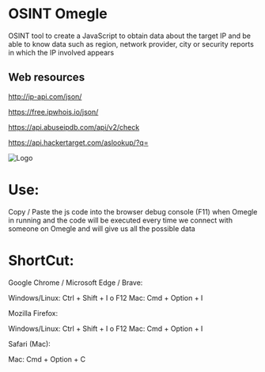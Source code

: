 # OSINT Omegle
OSINT tool to create a JavaScript to obtain data about the target IP and be able to know data such as region, network provider, city or security reports in which the IP involved appears

## Web resources

http://ip-api.com/json/

https://free.ipwhois.io/json/

https://api.abuseipdb.com/api/v2/check

https://api.hackertarget.com/aslookup/?q=


![Logo](https://encrypted-tbn0.gstatic.com/images?q=tbn:ANd9GcQn61CcpAYMcdJlH79pAyUH-OsOHOdgR82DWQ&s)

# Use: 
Copy / Paste the js code into the browser debug console (F11) when Omegle in running and the code will be executed every time we connect with someone on Omegle and will give us all the possible data

# ShortCut: 

Google Chrome / Microsoft Edge / Brave:

Windows/Linux: Ctrl + Shift + I o F12
Mac: Cmd + Option + I

Mozilla Firefox:

Windows/Linux: Ctrl + Shift + I o F12
Mac: Cmd + Option + I

Safari (Mac):

Mac: Cmd + Option + C
